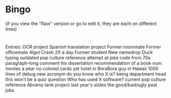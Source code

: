 # Bingo
(if you view the "Raw" version or go to edit it, they are each on different lines)
#
Entries:
OCR project
Spanish translation project
Former roommate
Former officemate
Algol
Crash 2X a day
Former student
New namedrop
Duck typing
outdated pop culture reference
attempt at joke
code from 70s
paragraph-long comment
his dissertation
recommendation of a book
num. movies a year
no colored cards yet
hotel in BoraBora
guy in Hawaii
1000 lines of debug
new acronym
do you know who X is?
being department head
this won't be a quiz question
Who has used X software?
current pop culture reference
Abrams tank project
last year's slides
the good/bad/ugly
past jobs
